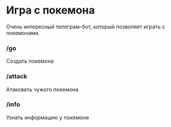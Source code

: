 # Игра с покемона

Очень интересный телеграм-бот, который позволяет играть с покемонами.

### /go 
Создать покемона

### /attack
Атаковать чужого покемона

### /info
Узнать информацию у покемоне
